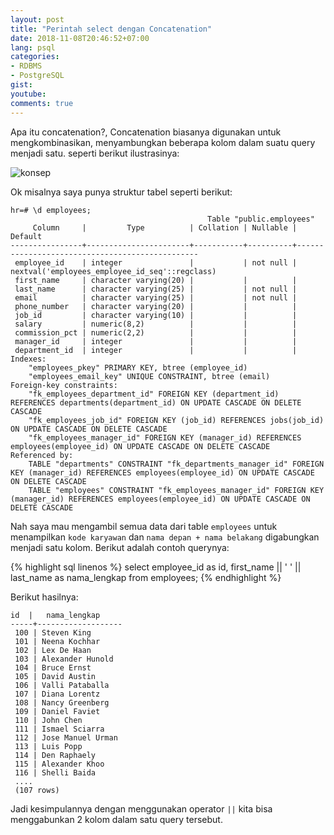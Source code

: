 ```yaml
---
layout: post
title: "Perintah select dengan Concatenation"
date: 2018-11-08T20:46:52+07:00
lang: psql
categories:
- RDBMS
- PostgreSQL
gist: 
youtube: 
comments: true
---
```


Apa itu concatenation?, Concatenation biasanya digunakan untuk mengkombinasikan, menyambungkan beberapa kolom dalam suatu query menjadi satu. seperti berikut ilustrasinya:

![konsep]({{site.baseurl}}/resources/posts/psql-concatenation/konsep-concatenation.png)

Ok misalnya saya punya struktur tabel seperti berikut:

```postgresql-console
hr=# \d employees;
                                            Table "public.employees"
     Column     |         Type          | Collation | Nullable |                    Default
----------------+-----------------------+-----------+----------+------------------------------------------------
 employee_id    | integer               |           | not null | nextval('employees_employee_id_seq'::regclass)
 first_name     | character varying(20) |           |          |
 last_name      | character varying(25) |           | not null |
 email          | character varying(25) |           | not null |
 phone_number   | character varying(20) |           |          |
 job_id         | character varying(10) |           |          |
 salary         | numeric(8,2)          |           |          |
 commission_pct | numeric(2,2)          |           |          |
 manager_id     | integer               |           |          |
 department_id  | integer               |           |          |
Indexes:
    "employees_pkey" PRIMARY KEY, btree (employee_id)
    "employees_email_key" UNIQUE CONSTRAINT, btree (email)
Foreign-key constraints:
    "fk_employees_department_id" FOREIGN KEY (department_id) REFERENCES departments(department_id) ON UPDATE CASCADE ON DELETE CASCADE
    "fk_employees_job_id" FOREIGN KEY (job_id) REFERENCES jobs(job_id) ON UPDATE CASCADE ON DELETE CASCADE
    "fk_employees_manager_id" FOREIGN KEY (manager_id) REFERENCES employees(employee_id) ON UPDATE CASCADE ON DELETE CASCADE
Referenced by:
    TABLE "departments" CONSTRAINT "fk_departments_manager_id" FOREIGN KEY (manager_id) REFERENCES employees(employee_id) ON UPDATE CASCADE ON DELETE CASCADE
    TABLE "employees" CONSTRAINT "fk_employees_manager_id" FOREIGN KEY (manager_id) REFERENCES employees(employee_id) ON UPDATE CASCADE ON DELETE CASCADE
```

Nah saya mau mengambil semua data dari table `employees` untuk menampilkan `kode karyawan` dan `nama depan + nama belakang` digabungkan menjadi satu kolom. Berikut adalah contoh querynya: 

{% highlight sql linenos %}
select 
    employee_id as id, 
    first_name || ' ' || last_name as nama_lengkap
from employees;
{% endhighlight %}

Berikut hasilnya:

```postgresql-console
id  |   nama_lengkap
-----+-------------------
 100 | Steven King
 101 | Neena Kochhar
 102 | Lex De Haan
 103 | Alexander Hunold
 104 | Bruce Ernst
 105 | David Austin
 106 | Valli Pataballa
 107 | Diana Lorentz
 108 | Nancy Greenberg
 109 | Daniel Faviet
 110 | John Chen
 111 | Ismael Sciarra
 112 | Jose Manuel Urman
 113 | Luis Popp
 114 | Den Raphaely
 115 | Alexander Khoo
 116 | Shelli Baida
 ....
 (107 rows)
```

Jadi kesimpulannya dengan menggunakan operator `||` kita bisa menggabunkan 2 kolom dalam satu query tersebut.